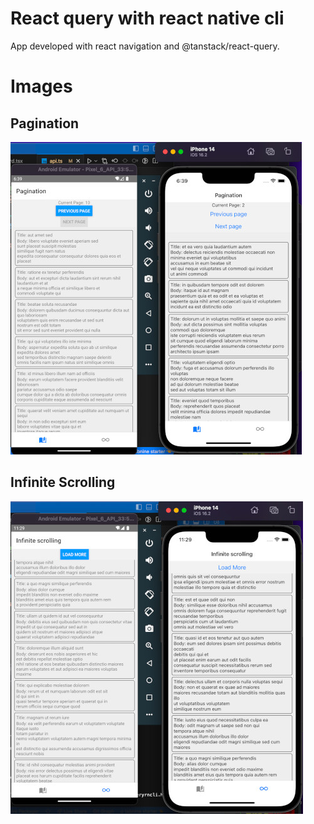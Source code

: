 # React query with react native cli

App developed with react navigation and @tanstack/react-query.

# Images

## Pagination

![pagination](/screenshots/Screen%20Shot%202023-06-17%20at%2018.39.42.jpg)

## Infinite Scrolling

![infinitescroll](/screenshots/Screen%20Shot%202023-06-18%20at%2011.29.30.jpg)

